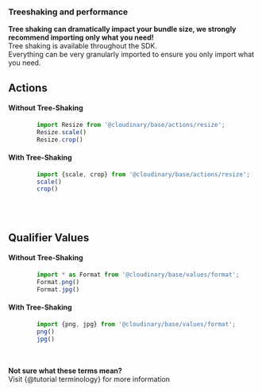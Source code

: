 ### Treeshaking and performance
<div class="alert alert-success" role="alert">
  <b>Tree shaking can dramatically impact your bundle size, we strongly recommend importing only what you need!</b>
</div>



<div>
Tree shaking is available throughout the SDK. </br>
Everything can be very granularly imported to ensure you only import what you need.
</div>


<div>
<h2>Actions</h2>
<h4>Without Tree-Shaking</h4>

 ```javascript
         import Resize from '@cloudinary/base/actions/resize';
         Resize.scale()
         Resize.crop()
 ```
 <h4>With Tree-Shaking</h4>
 
   ```javascript
           import {scale, crop} from '@cloudinary/base/actions/resize';
           scale()
           crop()
   ```
</div>

<br/>
<br/>
<div>
<h2>Qualifier Values</h2>
<h4>Without Tree-Shaking</h4>

 ```javascript
         import * as Format from '@cloudinary/base/values/format';
         Format.png()
         Format.jpg()
 ```
 <h4>With Tree-Shaking</h4>
 
   ```javascript
           import {png, jpg} from '@cloudinary/base/values/format';
           png()
           jpg()
   ```
</div>

<br/>
<br/>

<div class="alert alert-info" role="alert">
  <b>Not sure what these terms mean? <br/></b>
  Visit {@tutorial terminology} for more information
</div>
